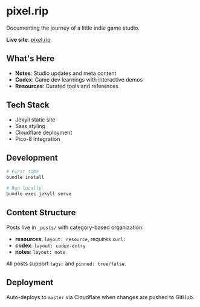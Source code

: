 # pixel.rip

Documenting the journey of a little indie game studio.

**Live site**: [pixel.rip](https://pixel.rip)

## What's Here

- **Notes**: Studio updates and meta content
- **Codex**: Game dev learnings with interactive demos
- **Resources**: Curated tools and references

## Tech Stack

- Jekyll static site
- Sass styling  
- Cloudflare deployment
- Pico-8 integration

## Development

```bash
# First time
bundle install

# Run locally
bundle exec jekyll serve
```

## Content Structure

Posts live in `_posts/` with category-based organization:

- **resources**: `layout: resource`, requires `xurl:`
- **codex**: `layout: codex-entry` 
- **notes**: `layout: note`

All posts support `tags:` and `pinned: true/false`.

## Deployment

Auto-deploys to `master` via Cloudflare when changes are pushed to GitHub.